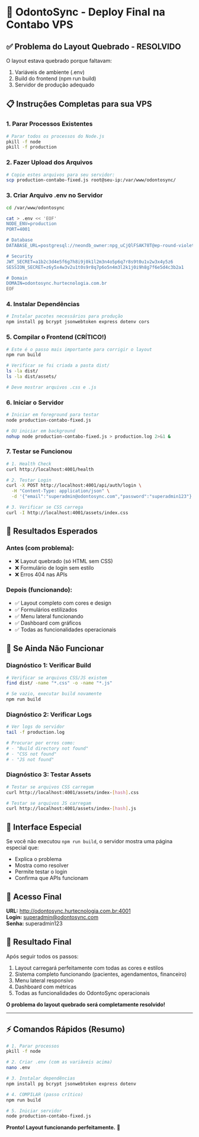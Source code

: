 # 🚀 OdontoSync - Deploy Final na Contabo VPS

## ✅ Problema do Layout Quebrado - RESOLVIDO

O layout estava quebrado porque faltavam:
1. Variáveis de ambiente (.env)
2. Build do frontend (npm run build)
3. Servidor de produção adequado

## 📋 Instruções Completas para sua VPS

### 1. Parar Processos Existentes
```bash
# Parar todos os processos do Node.js
pkill -f node
pkill -f production
```

### 2. Fazer Upload dos Arquivos
```bash
# Copie estes arquivos para seu servidor:
scp production-contabo-fixed.js root@seu-ip:/var/www/odontosync/
```

### 3. Criar Arquivo .env no Servidor
```bash
cd /var/www/odontosync

cat > .env << 'EOF'
NODE_ENV=production
PORT=4001

# Database
DATABASE_URL=postgresql://neondb_owner:npg_uCjQlFSAK78T@ep-round-violet-acrmg7wt-pooler.sa-east-1.aws.neon.tech/neondb?sslmode=require&channel_binding=require

# Security
JWT_SECRET=a1b2c3d4e5f6g7h8i9j0k1l2m3n4o5p6q7r8s9t0u1v2w3x4y5z6
SESSION_SECRET=z6y5x4w3v2u1t0s9r8q7p6o5n4m3l2k1j0i9h8g7f6e5d4c3b2a1

# Domain
DOMAIN=odontosync.hurtecnologia.com.br
EOF
```

### 4. Instalar Dependências
```bash
# Instalar pacotes necessários para produção
npm install pg bcrypt jsonwebtoken express dotenv cors
```

### 5. Compilar o Frontend (CRÍTICO!)
```bash
# Este é o passo mais importante para corrigir o layout
npm run build

# Verificar se foi criada a pasta dist/
ls -la dist/
ls -la dist/assets/

# Deve mostrar arquivos .css e .js
```

### 6. Iniciar o Servidor
```bash
# Iniciar em foreground para testar
node production-contabo-fixed.js

# OU iniciar em background
nohup node production-contabo-fixed.js > production.log 2>&1 &
```

### 7. Testar se Funcionou
```bash
# 1. Health Check
curl http://localhost:4001/health

# 2. Testar Login
curl -X POST http://localhost:4001/api/auth/login \
  -H "Content-Type: application/json" \
  -d '{"email":"superadmin@odontosync.com","password":"superadmin123"}'

# 3. Verificar se CSS carrega
curl -I http://localhost:4001/assets/index.css
```

## 🎯 Resultados Esperados

### Antes (com problema):
- ❌ Layout quebrado (só HTML sem CSS)
- ❌ Formulário de login sem estilo
- ❌ Erros 404 nas APIs

### Depois (funcionando):
- ✅ Layout completo com cores e design
- ✅ Formulários estilizados
- ✅ Menu lateral funcionando
- ✅ Dashboard com gráficos
- ✅ Todas as funcionalidades operacionais

## 🔧 Se Ainda Não Funcionar

### Diagnóstico 1: Verificar Build
```bash
# Verificar se arquivos CSS/JS existem
find dist/ -name "*.css" -o -name "*.js"

# Se vazio, executar build novamente
npm run build
```

### Diagnóstico 2: Verificar Logs
```bash
# Ver logs do servidor
tail -f production.log

# Procurar por erros como:
# - "Build directory not found"
# - "CSS not found"
# - "JS not found"
```

### Diagnóstico 3: Testar Assets
```bash
# Testar se arquivos CSS carregam
curl http://localhost:4001/assets/index-[hash].css

# Testar se arquivos JS carregam  
curl http://localhost:4001/assets/index-[hash].js
```

## 🎨 Interface Especial

Se você não executou `npm run build`, o servidor mostra uma página especial que:
- Explica o problema
- Mostra como resolver
- Permite testar o login
- Confirma que APIs funcionam

## 🔐 Acesso Final

**URL:** http://odontosync.hurtecnologia.com.br:4001  
**Login:** superadmin@odontosync.com  
**Senha:** superadmin123

## 🎉 Resultado Final

Após seguir todos os passos:
1. Layout carregará perfeitamente com todas as cores e estilos
2. Sistema completo funcionando (pacientes, agendamentos, financeiro)
3. Menu lateral responsivo
4. Dashboard com métricas
5. Todas as funcionalidades do OdontoSync operacionais

**O problema do layout quebrado será completamente resolvido!**

---

## ⚡ Comandos Rápidos (Resumo)

```bash
# 1. Parar processos
pkill -f node

# 2. Criar .env (com as variáveis acima)
nano .env

# 3. Instalar dependências  
npm install pg bcrypt jsonwebtoken express dotenv

# 4. COMPILAR (passo crítico)
npm run build

# 5. Iniciar servidor
node production-contabo-fixed.js
```

**Pronto! Layout funcionando perfeitamente.** 🎊